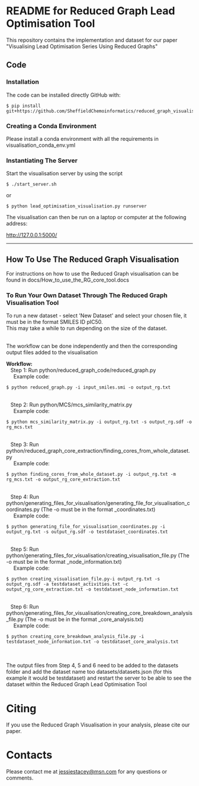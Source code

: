 # README for Reduced Graph Lead Optimisation Tool

This repository contains the implementation and dataset for our paper "Visualising Lead Optimisation Series Using Reduced Graphs"

## Code 

### Installation
The code can be installed directly GitHub with:

```
$ pip install git+https://github.com/SheffieldChemoinformatics/reduced_graph_visualisation.git
```


### Creating a Conda Environment
Please install a conda environment with all the requirements in visualisation_conda_env.yml  </br>

### Instantiating The Server
 
Start the visualisation server by using the script </br>

```
$ ./start_server.sh
```

or  </br>

```
$ python lead_optimisation_visualisation.py runserver
``` 

The visualisation can then be run on a laptop or computer at the following address: </br>

http://127.0.0.1:5000/

---

## How To Use The Reduced Graph Visualisation

For instructions on how to use the Reduced Graph visualisation can be found in docs/How_to_use_the_RG_core_tool.docs </br>

### To Run Your Own Dataset Through The Reduced Graph Visualisation Tool

To run a new dataset - select 'New Dataset' and select your chosen file, it must be in the format SMILES ID pIC50.  </br>
This may take a while to run depending on the size of the dataset.  </br>

</br>
The workflow can be done independently and then the corresponding output files added to the visualisation  </br>

**Workflow:**
</br>
&nbsp;&nbsp;&nbsp;Step 1: Run python/reduced_graph_code/reduced_graph.py  </br>
&nbsp;&nbsp;&nbsp;&nbsp;&nbsp;Example code:  </br>

```
$ python reduced_graph.py -i input_smiles.smi -o output_rg.txt
```

</br>
&nbsp;&nbsp;&nbsp;Step 2: Run python/MCS/mcs_similarity_matrix.py  </br>
&nbsp;&nbsp;&nbsp;&nbsp;&nbsp;Example code:  </br>

```
$ python mcs_similarity_matrix.py -i output_rg.txt -s output_rg.sdf -o rg_mcs.txt
```

</br>
&nbsp;&nbsp;&nbsp;Step 3: Run python/reduced_graph_core_extraction/finding_cores_from_whole_dataset.py  </br>
&nbsp;&nbsp;&nbsp;&nbsp;&nbsp;Example code:  </br>

```
$ python finding_cores_from_whole_dataset.py -i output_rg.txt -m rg_mcs.txt -o output_rg_core_extraction.txt
```

</br>
&nbsp;&nbsp;&nbsp;Step 4: Run python/generating_files_for_visualisation/generating_file_for_visualisation_coordinates.py  (The -o must be in the format <dataset>_coordinates.txt)</br>
&nbsp;&nbsp;&nbsp;&nbsp;&nbsp;Example code:  </br>
  
```
$ python generating_file_for_visualisation_coordinates.py -i output_rg.txt -s output_rg.sdf -o testdataset_coordinates.txt
```

</br>
&nbsp;&nbsp;&nbsp;Step 5: Run python/generating_files_for_visualisation/creating_visualisation_file.py  (The -o must be in the format <dataset>_node_information.txt) </br>
&nbsp;&nbsp;&nbsp;&nbsp;&nbsp;Example code:  </br>

```
$ python creating_visualisation_file.py-i output_rg.txt -s output_rg.sdf -a testdataset_activities.txt -c output_rg_core_extraction.txt -o testdataset_node_information.txt
```

</br>
&nbsp;&nbsp;&nbsp;Step 6: Run python/generating_files_for_visualisation/creating_core_breakdown_analysis_file.py  (The -o must be in the format <dataset>_core_analysis.txt)  </br>
&nbsp;&nbsp;&nbsp;&nbsp;&nbsp;Example code:  </br>

```
$ python creating_core_breakdown_analysis_file.py -i testdataset_node_information.txt -o testdataset_core_analysis.txt
```

</br>

</br>
The output files from Step 4, 5 and 6 need to be added to the datasets folder and add the dataset name too datasets/datasets.json (for this example it would be testdataset) and restart the server to be able to see the dataset within the Reduced Graph Lead Optimisation Tool


# Citing
If you use the Reduced Graph Visualisation in your analysis, please cite our paper.

# Contacts
Please contact me at jessiestacey@msn.com for any questions or comments.
